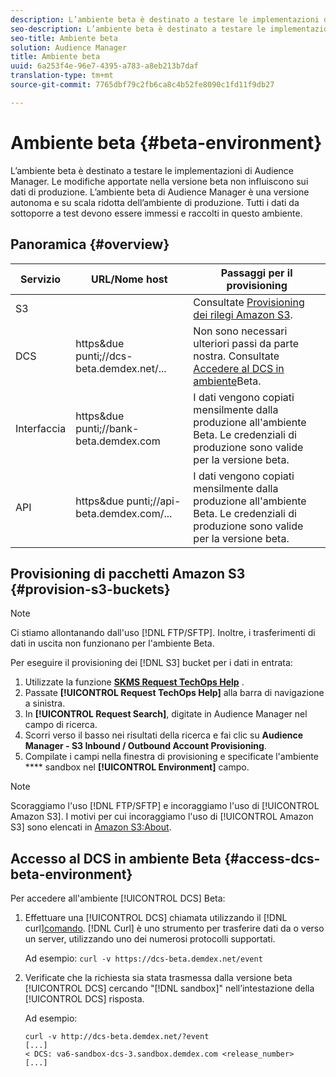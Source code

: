 ```yaml
---
description: L’ambiente beta è destinato a testare le implementazioni di Audience Manager. Le modifiche apportate nella versione beta non influiscono sui dati di produzione. L’ambiente beta di Audience Manager è una versione autonoma e su scala ridotta dell’ambiente di produzione. Tutti i dati da sottoporre a test devono essere immessi e raccolti in questo ambiente.
seo-description: L’ambiente beta è destinato a testare le implementazioni di Audience Manager. Le modifiche apportate nella versione beta non influiscono sui dati di produzione. L’ambiente beta di Audience Manager è una versione autonoma e su scala ridotta dell’ambiente di produzione. Tutti i dati da sottoporre a test devono essere immessi e raccolti in questo ambiente.
seo-title: Ambiente beta
solution: Audience Manager
title: Ambiente beta
uuid: 6a253f4e-96e7-4395-a783-a8eb213b7daf
translation-type: tm+mt
source-git-commit: 7765dbf79c2fb6ca8c4b52fe8090c1fd11f9db27

---
```



# Ambiente beta {#beta-environment}

L’ambiente beta è destinato a testare le implementazioni di Audience Manager. Le modifiche apportate nella versione beta non influiscono sui dati di produzione. L’ambiente beta di Audience Manager è una versione autonoma e su scala ridotta dell’ambiente di produzione. Tutti i dati da sottoporre a test devono essere immessi e raccolti in questo ambiente.

## Panoramica {#overview}

<!-- beta_environment_admin.xml -->

| Servizio | URL/Nome host | Passaggi per il provisioning |
|--- |--- |--- |
| S3 |  | Consultate [Provisioning dei rilegi Amazon S3](admin-beta-environment.md#provision-s3-buckets). |
| DCS | https&amp;due punti;//dcs-beta.demdex.net/... | Non sono necessari ulteriori passi da parte nostra. Consultate [Accedere al DCS in ambiente](admin-beta-environment.md#access-dcs-beta-environment)Beta. |
| Interfaccia | https&amp;due punti;//bank-beta.demdex.com | I dati vengono copiati mensilmente dalla produzione all'ambiente Beta. Le credenziali di produzione sono valide per la versione beta. |
| API | https&amp;due punti;//api-beta.demdex.com/... | I dati vengono copiati mensilmente dalla produzione all'ambiente Beta. Le credenziali di produzione sono valide per la versione beta. |

## Provisioning di pacchetti Amazon S3 {#provision-s3-buckets}

>[!NOTE]
>
>Ci stiamo allontanando dall'uso [!DNL FTP/SFTP]. Inoltre, i trasferimenti di dati in uscita non funzionano per l'ambiente Beta.

Per eseguire il provisioning dei [!DNL S3] bucket per i dati in entrata:

1. Utilizzate la funzione [**SKMS Request TechOps Help**](https://skms.adobe.com/) .
1. Passate **[!UICONTROL Request TechOps Help]** alla barra di navigazione a sinistra.
1. In **[!UICONTROL Request Search]**, digitate in Audience Manager nel campo di ricerca.
1. Scorri verso il basso nei risultati della ricerca e fai clic su **Audience Manager - S3 Inbound / Outbound Account Provisioning**.
1. Compilate i campi nella finestra di provisioning e specificate l'ambiente **** sandbox nel **[!UICONTROL Environment]** campo.

>[!NOTE]
>
>Scoraggiamo l'uso [!DNL FTP/SFTP] e incoraggiamo l'uso di [!UICONTROL Amazon S3]. I motivi per cui incoraggiamo l'uso di [!UICONTROL Amazon S3] sono elencati in [Amazon S3:About](https://docs.adobe.com/content/help/en/audience-manager/user-guide/reference/amazon-s3.html).

## Accesso al DCS in ambiente Beta {#access-dcs-beta-environment}

Per accedere all'ambiente [!UICONTROL DCS] Beta:

1. Effettuare una [!UICONTROL DCS] chiamata utilizzando il [!DNL curl][comando](https://curl.haxx.se/docs/manpage.html). [!DNL Curl] è uno strumento per trasferire dati da o verso un server, utilizzando uno dei numerosi protocolli supportati.

   Ad esempio: `curl -v https://dcs-beta.demdex.net/event`

1. Verificate che la richiesta sia stata trasmessa dalla versione beta [!UICONTROL DCS] cercando "[!DNL sandbox]" nell’intestazione della [!UICONTROL DCS] risposta.

   Ad esempio:

   ```
   curl -v http://dcs-beta.demdex.net/?event
   [...]
   < DCS: va6-sandbox-dcs-3.sandbox.demdex.com <release_number>
   [...]
   ```

<!--
1. Determine the load balancer's endpoint IP addresses.

   Run the `dig` [command](https://en.wikipedia.org/wiki/Dig_(command)) to determine the IP address of the nearest load balancer. The `dig` command queries the Domain Name System and returns the name and IP addresses of the Audience Manager [!UICONTROL Data Collection Servers (DCS)].

   ```
   dig dcs-beta.demdex.net
   ...
   dcs-sandbox-1754093861.us-east-1.elb.amazonaws.com. 60 IN A 52.87.15.51
   dcs-sandbox-1754093861.us-east-1.elb.amazonaws.com. 60 IN A 50.16.150.8
   dcs-sandbox-1754093861.us-east-1.elb.amazonaws.com. 60 IN A 52.2.228.100
   ```

1. Using one of the addresses in the above table, add a static DNS entry in the [!DNL `/etc/hosts`] file.

   On Windows, modify [!DNL `c:\WINDOWS\system32\drivers\etc\hosts`].

   For example:

[!DNL `52.87.15.51 samplepartner.demdex.net`]

   >[!NOTE]
   >
   >The addresses change occasionally, so you must keep your [!DNL /etc/hosts] file up to date.

   Additionally, if you need to set up ID synchronization, you must add a similar entry for [!DNL dpm.demdex.net.]

[!DNL `52.87.15.51 dpm.demdex.net`] [!DNL]. 

1. Make a [!UICONTROL DCS] call, using the `curl` [command](https://curl.haxx.se/docs/manpage.html). Curl is a tool to transfer data from or to a server, using one of many supported protocols.

   For example:

[!DNL `https://<domain>/event?product=camera`] 

1. Verify that your request was served by the beta [!UICONTROL DCS] by looking for "sandbox" in the [!UICONTROL DCS] response header.

   For example:

   ```
   curl -v https://dcs-beta.demdex.net/?event
   [...]
   < DCS: va6-sandbox-dcs-3.sandbox.demdex.com <release_number>
   [...]
   ```
-->